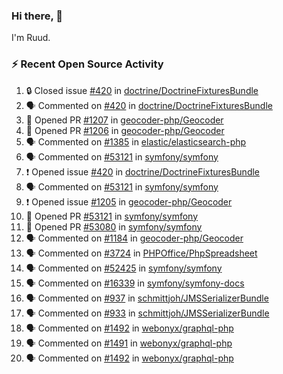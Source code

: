 ### Hi there, 👋

I'm Ruud.
 
### :zap: Recent Open Source Activity

<!--START_SECTION:activity-->
1. 🔒 Closed issue [#420](https://github.com/doctrine/DoctrineFixturesBundle/issues/420) in [doctrine/DoctrineFixturesBundle](https://github.com/doctrine/DoctrineFixturesBundle)
2. 🗣 Commented on [#420](https://github.com/doctrine/DoctrineFixturesBundle/issues/420#issuecomment-1866092939) in [doctrine/DoctrineFixturesBundle](https://github.com/doctrine/DoctrineFixturesBundle)
3. 💪 Opened PR [#1207](https://github.com/geocoder-php/Geocoder/pull/1207) in [geocoder-php/Geocoder](https://github.com/geocoder-php/Geocoder)
4. 💪 Opened PR [#1206](https://github.com/geocoder-php/Geocoder/pull/1206) in [geocoder-php/Geocoder](https://github.com/geocoder-php/Geocoder)
5. 🗣 Commented on [#1385](https://github.com/elastic/elasticsearch-php/pull/1385#issuecomment-1866021432) in [elastic/elasticsearch-php](https://github.com/elastic/elasticsearch-php)
6. 🗣 Commented on [#53121](https://github.com/symfony/symfony/pull/53121#issuecomment-1862506195) in [symfony/symfony](https://github.com/symfony/symfony)
7. ❗ Opened issue [#420](https://github.com/doctrine/DoctrineFixturesBundle/issues/420) in [doctrine/DoctrineFixturesBundle](https://github.com/doctrine/DoctrineFixturesBundle)
8. 🗣 Commented on [#53121](https://github.com/symfony/symfony/pull/53121#issuecomment-1859959723) in [symfony/symfony](https://github.com/symfony/symfony)
9. ❗ Opened issue [#1205](https://github.com/geocoder-php/Geocoder/issues/1205) in [geocoder-php/Geocoder](https://github.com/geocoder-php/Geocoder)
10. 💪 Opened PR [#53121](https://github.com/symfony/symfony/pull/53121) in [symfony/symfony](https://github.com/symfony/symfony)
11. 💪 Opened PR [#53080](https://github.com/symfony/symfony/pull/53080) in [symfony/symfony](https://github.com/symfony/symfony)
12. 🗣 Commented on [#1184](https://github.com/geocoder-php/Geocoder/pull/1184#issuecomment-1855414937) in [geocoder-php/Geocoder](https://github.com/geocoder-php/Geocoder)
13. 🗣 Commented on [#3724](https://github.com/PHPOffice/PhpSpreadsheet/pull/3724#issuecomment-1855375169) in [PHPOffice/PhpSpreadsheet](https://github.com/PHPOffice/PhpSpreadsheet)
14. 🗣 Commented on [#52425](https://github.com/symfony/symfony/pull/52425#issuecomment-1850298999) in [symfony/symfony](https://github.com/symfony/symfony)
15. 🗣 Commented on [#16339](https://github.com/symfony/symfony-docs/issues/16339#issuecomment-1847549776) in [symfony/symfony-docs](https://github.com/symfony/symfony-docs)
16. 🗣 Commented on [#937](https://github.com/schmittjoh/JMSSerializerBundle/pull/937#issuecomment-1846858314) in [schmittjoh/JMSSerializerBundle](https://github.com/schmittjoh/JMSSerializerBundle)
17. 🗣 Commented on [#933](https://github.com/schmittjoh/JMSSerializerBundle/pull/933#issuecomment-1845368445) in [schmittjoh/JMSSerializerBundle](https://github.com/schmittjoh/JMSSerializerBundle)
18. 🗣 Commented on [#1492](https://github.com/webonyx/graphql-php/pull/1492#issuecomment-1841284540) in [webonyx/graphql-php](https://github.com/webonyx/graphql-php)
19. 🗣 Commented on [#1491](https://github.com/webonyx/graphql-php/pull/1491#issuecomment-1840321754) in [webonyx/graphql-php](https://github.com/webonyx/graphql-php)
20. 🗣 Commented on [#1492](https://github.com/webonyx/graphql-php/pull/1492#issuecomment-1840321478) in [webonyx/graphql-php](https://github.com/webonyx/graphql-php)
<!--END_SECTION:activity-->
